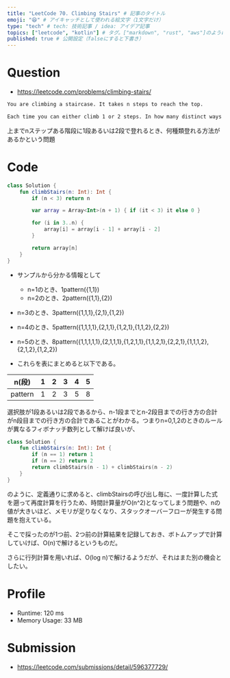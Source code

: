 ```yaml
---
title: "LeetCode 70. Climbing Stairs" # 記事のタイトル
emoji: "😆" # アイキャッチとして使われる絵文字（1文字だけ）
type: "tech" # tech: 技術記事 / idea: アイデア記事
topics: ["leetcode", "kotlin"] # タグ。["markdown", "rust", "aws"]のように指定する
published: true # 公開設定（falseにすると下書き）
---
```


# Question

- https://leetcode.com/problems/climbing-stairs/

~~~txt
You are climbing a staircase. It takes n steps to reach the top.

Each time you can either climb 1 or 2 steps. In how many distinct ways can you climb to the top?
~~~

上までnステップある階段に1段あるいは2段で登れるとき、何種類登れる方法があるかという問題

# Code

~~~kotlin
class Solution {
    fun climbStairs(n: Int): Int {
        if (n < 3) return n

        var array = Array<Int>(n + 1) { if (it < 3) it else 0 }

        for (i in 3..n) {
            array[i] = array[i - 1] + array[i - 2]
        }

        return array[n]
    }
}
~~~

- サンプルから分かる情報として
   -  n=1のとき、1pattern({1,1})
   -  n=2のとき、2pattern({1,1},{2})
- n=3のとき、3pattern({1,1,1},{2,1},{1,2})
- n=4のとき、5pattern({1,1,1,1},{2,1,1},{1,2,1},{1,1,2},{2,2})
- n=5のとき、8pattern({1,1,1,1,1},{2,1,1,1},{1,2,1,1},{1,1,2,1},{2,2,1},{1,1,1,2},{2,1,2},{1,2,2})

- これらを表にまとめると以下である。

| n(段)    | 1 | 2 | 3 | 4 | 5 |
|----------|---|---|---|---|---|
| pattern  | 1 | 2 | 3 | 5 | 8 |

選択肢が1段あるいは2段であるから、n-1段までとn-2段目までの行き方の合計がn段目までの行き方の合計であることがわかる。つまりn=0,1,2のときのルールが異なるフィボナッチ数列として解けば良いが、

~~~kotlin
class Solution {
    fun climbStairs(n: Int): Int {
        if (n == 1) return 1
        if (n == 2) return 2
        return climbStairs(n - 1) + climbStairs(n - 2)
    }
}
~~~

のように、定義通りに求めると、climbStairsの呼び出し毎に、一度計算した式を遡って再度計算を行うため、時間計算量がO(n^2)となってしまう問題や、nの値が大きいほど、メモリが足りなくなり、スタックオーバーフローが発生する問題を抱えている。

そこで採ったのが1つ前、2つ前の計算結果を記録しておき、ボトムアップで計算していけば、O(n)で解けるというものだ。

さらに行列計算を用いれば、O(log n)で解けるようだが、それはまた別の機会としたい。

# Profile
- Runtime: 120 ms
- Memory Usage: 33 MB

# Submission
- https://leetcode.com/submissions/detail/596377729/
